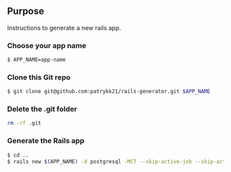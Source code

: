 ## Purpose

Instructions to generate a new rails app.

### Choose your app name

```sh
$ APP_NAME=app-name
```

### Clone this Git repo

```sh
$ git clone git@github.com:patrykk21/rails-generator.git $APP_NAME
```

### Delete the .git folder

```sh
rm -rf .git
```

### Generate the Rails app

```sh
$ cd ..
$ rails new $(APP_NAME) -d postgresql -MCT --skip-active-job --skip-active-storage --skip-webpack-install
```
